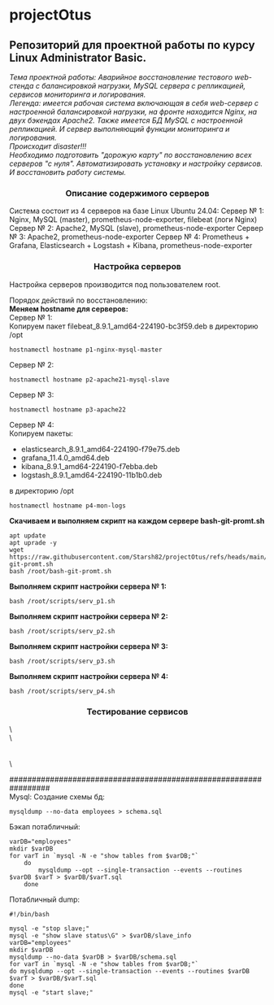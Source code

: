# projectOtus
## Репозиторий для проектной работы по курсу Linux Administrator Basic.  
*Тема проектной работы: Аварийное восстановление тестового web-стенда с балансировкой нагрузки, MySQL сервера с репликацией, сервисов мониторинга и логирования.  
Легенда: имеется рабочая система включающая в себя web-сервер с настроенной балансировкой нагрузки, на фронте находится Nginx, на двух бэкендах Apache2. Также имеется БД MySQL с настроенной репликацией. И сервер выполняющий функции мониторинга и логирования.  
Происходит disaster!!!  
Необходимо подготовить "дорожую карту" по восстановлению всех серверов "с нуля". Автоматизировать установку и настройку сервисов. И восстановить работу системы.*  

<h3 align="center">Описание содержимого серверов</h3>
Система состоит из 4 серверов на базе Linux Ubuntu 24.04:  
Сервер № 1: Nginx, MySQL (master), prometheus-node-exporter, filebeat (логи Nginx)  
Сервер № 2: Apache2, MySQL (slave), prometheus-node-exporter  
Сервер № 3: Apache2, prometheus-node-exporter  
Сервер № 4: Prometheus + Grafana,  Elasticsearch + Logstash + Kibana, prometheus-node-exporter

<h3 align="center">Настройка серверов</h3>  
Настройка серверов производится под пользователем root.

Порядок действий по восстановлению:  
**Меняем hostname для серверов:**  
   Сервер № 1:  
   Копируем пакет filebeat_8.9.1_amd64-224190-bc3f59.deb в директорию /opt
   
	hostnamectl hostname p1-nginx-mysql-master
   Сервер № 2:
   
	hostnamectl hostname p2-apache21-mysql-slave
   Сервер № 3:
   
	hostnamectl hostname p3-apache22
   Сервер № 4:  
   Копируем пакеты:
   * elasticsearch_8.9.1_amd64-224190-f79e75.deb
   * grafana_11.4.0_amd64.deb
   * kibana_8.9.1_amd64-224190-f7ebba.deb
   * logstash_8.9.1_amd64-224190-11b1b0.deb  

   в директорию /opt

    hostnamectl hostname p4-mon-logs
  
**Скачиваем и выполняем скрипт на каждом сервере bash-git-promt.sh**

    apt update
	apt uprade -y
    wget https://raw.githubusercontent.com/Starsh82/projectOtus/refs/heads/main/bash-git-promt.sh
	bash /root/bash-git-promt.sh
**Выполняем скрипт настройки сервера № 1:**

    bash /root/scripts/serv_p1.sh
**Выполняем скрипт настройки сервера № 2:**

	bash /root/scripts/serv_p2.sh
**Выполняем скрипт настройки сервера № 3:**

    bash /root/scripts/serv_p3.sh
**Выполняем скрипт настройки сервера № 4:**
   
	bash /root/scripts/serv_p4.sh
    
 <h3 align="center">Тестирование сервисов</h3>
 
 \   
 \     
 \
 \
 \

#################################################################  
Mysql:
Создание схемы бд:

    mysqldump --no-data employees > schema.sql

Бэкап потабличный:

    varDB="employees"
  	mkdir $varDB
	for varT in `mysql -N -e "show tables from $varDB;"`
	    do
			mysqldump --opt --single-transaction --events --routines $varDB $varT > $varDB/$varT.sql
		done


Потабличный dump:

	#!/bin/bash
	
	mysql -e "stop slave;"
	mysql -e "show slave status\G" > $varDB/slave_info
	varDB="employees"
	mkdir $varDB
	mysqldump --no-data $varDB > $varDB/schema.sql
	for varT in `mysql -N -e "show tables from $varDB;"`
	do mysqldump --opt --single-transaction --events --routines $varDB $varT > $varDB/$varT.sql
	done
	mysql -e "start slave;"
